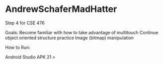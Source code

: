 # AndrewSchaferMadHatter

Step 4 for CSE 476

Goals:
  Become familiar with how to take advantage of multitouch
  Continue object oriented structure practice
  Image (bitmap) manipulation
  
  
How to Run:

  Android Studio
  APK 21 >

